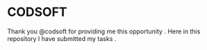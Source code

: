 # CODSOFT
Thank you @codsoft for providing me this opportunity .
Here in this repository I have submitted my tasks .
